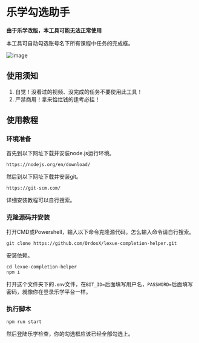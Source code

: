 # 乐学勾选助手

**由于乐学改版，本工具可能无法正常使用**

本工具可自动勾选账号名下所有课程中任务的完成框。

![image](https://share.ordosx.tech/completion-example.jpg)

## 使用须知

1. 自觉！没看过的视频、没完成的任务不要使用此工具！
2. 严禁商用！拿来恰烂钱的逢考必挂！

## 使用教程

### 环境准备

首先到以下网址下载并安装node.js运行环境。

```
https://nodejs.org/en/download/
```

然后到以下网址下载并安装git。

```
https://git-scm.com/
```

详细安装教程可以自行搜索。

### 克隆源码并安装

打开CMD或Powershell，输入以下命令克隆源代码。怎么输入命令请自行搜索。

```
git clone https://github.com/OrdosX/lexue-completion-helper.git
```

安装依赖。

```
cd lexue-completion-helper
npm i
```

打开这个文件夹下的`.env`文件，在`BIT_ID=`后面填写用户名，`PASSWORD=`后面填写密码，就像你在登录乐学平台一样。

### 执行脚本

```
npm run start
```

然后登陆乐学检查，你的勾选框应该已经全部勾选上。